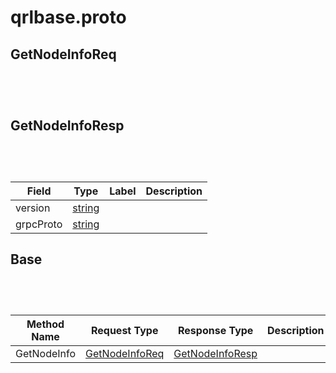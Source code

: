 # qrlbase.proto



<a name="GetNodeInfoReq"/>

## GetNodeInfoReq


```python
   
```

```javascript
   
```

<a name="GetNodeInfoResp"/>


## GetNodeInfoResp

```python
   
```

```javascript
   
```


| Field | Type | Label | Description |
| ----- | ---- | ----- | ----------- |
| version | [string](#string) |  |  |
| grpcProto | [string](#string) |  |  |


<a name="Base"/>


## Base

```python
   
```

```javascript
   
```


| Method Name | Request Type | Response Type | Description |
| ----------- | ------------ | ------------- | ------------|
| GetNodeInfo | [GetNodeInfoReq](#GetNodeInfoReq) | [GetNodeInfoResp](#GetNodeInfoReq) |  |

 
